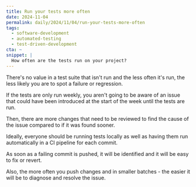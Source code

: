 ```yaml
---
title: Run your tests more often
date: 2024-11-04
permalink: daily/2024/11/04/run-your-tests-more-often
tags:
  - software-development
  - automated-testing
  - test-driven-development
cta: ~
snippet: |
  How often are the tests run on your project?
---
```


There's no value in a test suite that isn't run and the less often it's run, the less likely you are to spot a failure or regression.

If the tests are only run weekly, you aren't going to be aware of an issue that could have been introduced at the start of the week until the tests are run.

Then, there are more changes that need to be reviewed to find the cause of the issue compared to if it was found sooner.

Ideally, everyone should be running tests locally as well as having them run automatically in a CI pipeline for each commit.

As soon as a failing commit is pushed, it will be identified and it will be easy to fix or revert.

Also, the more often you push changes and in smaller batches - the easier it will be to diagnose and resolve the issue.
